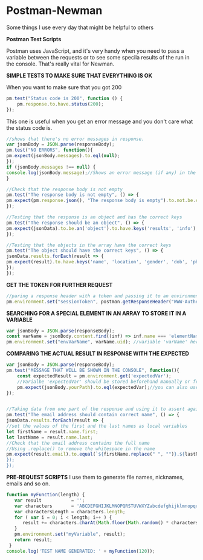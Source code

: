 # Postman-Newman
Some things I use every day that might be helpful to others

**Postman Test Scripts**

Postman uses JavaScript, and it's very handy when you need to pass a variable between the requests or to see some specila results of the run in the console. That's really vital for Newman.

**SIMPLE TESTS TO MAKE SURE THAT EVERYTHING IS OK**

When you want to make sure that you got 200
```javascript
pm.test("Status code is 200", function () {
    pm.response.to.have.status(200);
});
```
This one is useful when you get an error message and you don't care what the status code is.
```javascript
//shows that there's no error messages in response.
var jsonBody = JSON.parse(responseBody);
pm.test("NO ERRORS", function(){
pm.expect(jsonBody.messages).to.eql(null);
});
if (jsonBody.messages !== null) {
console.log(jsonBody.message);//Shows an error message (if any) in the console. This may not work for you if the response has a different structure, update the path.
}
``` 

```javascript 
//Check that the response body is not empty 
pm.test("The response body is not empty", () => {
pm.expect(pm.response.json(), "The response body is empty").to.not.be.empty;
});
```  
```javascript 
//Testing that the response is an object and has the correct keys
pm.test("The response should be an object", () => {
pm.expect(jsonData).to.be.an('object').to.have.keys('results', 'info');
});
```
```javascript 
//Testing that the objects in the array have the correct keys
pm.test("The object should have the correct keys", () => {
jsonData.results.forEach(result => {
pm.expect(result).to.have.keys('name', 'location', 'gender', 'dob', 'phone');
});
});
```
**GET THE TOKEN FOR FURTHER REQUEST**
```javascript
//paring a response header with a token and passing it to an environmental variable
pm.environment.set("sessionToken", postman.getResponseHeader("WWW-Authenticate"))
``` 
 **SEARCHING FOR A SPECIAL ELEMENT IN AN ARRAY TO STORE IT IN A VARIABLE**
```javascript
var jsonBody = JSON.parse(responseBody);
const varName = jsonBody.content.find((inf) => inf.name === 'elementName'); // searching for the element's index
pm.environment.set("envVarName", varName.uid); //variable 'varName' here is the path to the element to be stored. Use the name of the element that you are searching for instead of 'uid'
```
**COMPARING THE ACTUAL RESULT IN RESPONSE WITH THE EXPECTED**
```javascript
var jsonBody = JSON.parse(responseBody);
pm.test("MESSAGE THAT WILL BE SHOWN IN THE CONSOLE", function(){
    const expectedResult = pm.environment.get('expectedVar'); 
    //Varialbe 'expectedVar' should be stored beforehand manually or from one other request.
    pm.expect(jsonBody.yourPath).to.eql(expectedVar);//you can also use .to.not.eql(), .to.include(), .to.not.include() and many others that Postman provides.
});
```
```javascript 

//Taking data from one part of the response and using it to assert against another value
pm.test("The email address should contain correct name", () => {
jsonData.results.forEach(result => {
//set the values of the first and the last names as local variables 
let firstName = result.name.first;
let lastName = result.name.last;
//Check that the email address contains the full name
//Using .replace() to remove the whitespace in the name
pm.expect(result.email).to.equal(`${firstName.replace(" ", "")}.${lastName.replace(" ", "")}@domain.com);
});
});
```

**PRE-REQUEST SCRIPTS**
I use them to generate file names, nicknames, emails and so on.
```javascript
function myFunction(length) {
   var result           = '';
   var characters       = 'ABCDEFGHIJKLMNOPQRSTUVWXYZabcdefghijklmnopqrstuvwxyz0123456789-_ ';
   var charactersLength = characters.length;
   for ( var i = 0; i < length; i++ ) {
      result += characters.charAt(Math.floor(Math.random() * charactersLength));
   }
   pm.environment.set("myVariable", result);
   return result;
 }
console.log('TEST NAME GENERATED: ' + myFunction(120));


